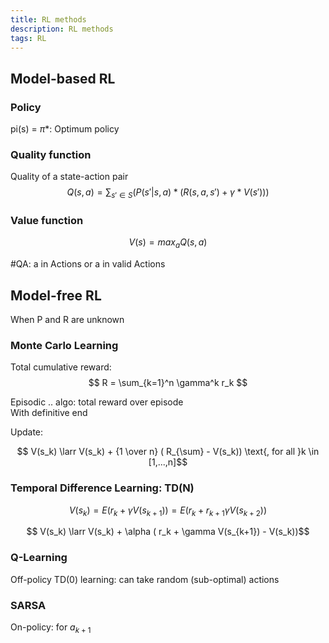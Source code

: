 ```yaml
---
title: RL methods
description: RL methods
tags: RL
---
```


## Model-based RL

### Policy 

pi(s) =    $\pi*$: Optimum policy 

### Quality function
Quality of a state-action pair
$$ Q(s,a) = \sum_{s'\in S}( P(s'|s,a) * ( R(s,a,s') + \gamma * V(s') ) )$$

### Value function
$$ V(s) = max_a Q(s,a) $$

#QA: a in Actions or a in valid Actions 

## Model-free RL
When P and R are unknown

### Monte Carlo Learning

Total cumulative reward:
$$ R = \sum_{k=1}^n \gamma^k r_k $$

Episodic .. algo: total reward over episode  
With definitive end

Update:

$$ V(s_k) \larr V(s_k) + {1 \over n} ( R_{\sum} - V(s_k)) \text{, for all }k \in [1,...,n]$$

### Temporal Difference Learning: TD(N)

$$ V(s_k) = E(r_k + \gamma V(s_{k+1})) = E(r_k + r_{k+1} \gamma V(s_{k+2})) $$

$$ V(s_k) \larr V(s_k) + \alpha ( r_k + \gamma V(s_{k+1}) - V(s_k))$$


### Q-Learning

Off-policy TD(0) learning: can take random (sub-optimal) actions

### SARSA

On-policy: for $a_{k+1}$
